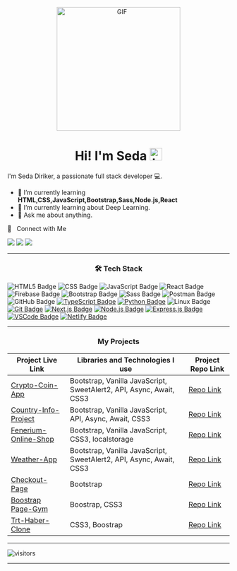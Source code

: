 <p align="center">
<img alt="GIF" src="https://github.com/arsentieva/arsentieva/blob/main/code.gif?raw=true" height="280" />
 <p/>
<h1 align="center"> Hi! I'm Seda <img src="https://user-images.githubusercontent.com/1303154/88677602-1635ba80-d120-11ea-84d8-d263ba5fc3c0.gif" width="28px" alt="hi"></h1>

I'm Seda Diriker, a passionate full stack developer  💻.

- :seedling: I’m currently learning **HTML,CSS,JavaScript,Bootstrap,Sass,Node.js,React**
- :seedling: I’m currently learning about Deep Learning. <!-- - :computer: Most used line of code `git commit -m " "`.-->
- :speech_balloon: Ask me about anything.

🤝 &nbsp; Connect with Me

[<img src="https://img.shields.io/badge/linkedin-%230077B5.svg?&style=for-the-badge&logo=linkedin&logoColor=white" />](https://www.linkedin.com/in/seda-diriker-4a014a175/)
[<img src="https://img.shields.io/badge/twitter-%231DA1F2.svg?&style=for-the-badge&logo=twitter&logoColor=white" />](https://twitter.com/seda_diriker)
[<img src="https://img.shields.io/badge/Medium-12100E?style=for-the-badge&logo=medium&logoColor=white" >](https://medium.com/@seda.diriker)

<hr>
<h3 align="center">🛠 Tech Stack </h3>

![HTML5 Badge](https://img.shields.io/badge/html5-%23FEB32C.svg?style=for-the-badge&logo=html5&logoColor=white)
![CSS Badge](https://img.shields.io/badge/css-%23FEB32C.svg?style=for-the-badge&logo=css3&logoColor=white)
![JavaScript Badge](https://img.shields.io/badge/javascript-%23FEB32C.svg?style=for-the-badge&logo=javascript&logoColor=white)
![React Badge](https://img.shields.io/badge/react-%23FEB32C.svg?style=for-the-badge&logo=react&logoColor=white)
![Firebase Badge](https://img.shields.io/badge/firebase-%23FEB32C.svg?style=for-the-badge&logo=firebase&logoColor=white)
![Bootstrap Badge](https://img.shields.io/badge/bootstrap-%23FEB32C.svg?style=for-the-badge&logo=bootstrap&logoColor=white)
![Sass Badge](https://img.shields.io/badge/sass-%23FEB32C.svg?style=for-the-badge&logo=sass&logoColor=white)
![Postman Badge](https://img.shields.io/badge/postman-%23FEB32C.svg?style=for-the-badge&logo=postman&logoColor=white)
![GitHub Badge](https://img.shields.io/badge/github-%23FEB32C.svg?style=for-the-badge&logo=github&logoColor=white)
[![TypeScript Badge](https://img.shields.io/badge/typescript-%23FEB32C.svg?style=for-the-badge&logo=typescript&logoColor=white)](https://your-typescript-link-here)
[![Python Badge](https://img.shields.io/badge/python-%23FEB32C.svg?style=for-the-badge&logo=python&logoColor=white)](https://your-python-link-here)
![Linux Badge](https://img.shields.io/badge/linux-%23FEB32C.svg?style=for-the-badge&logo=linux&logoColor=white)
[![Git Badge](https://img.shields.io/badge/git-%23FEB32C.svg?style=for-the-badge&logo=git&logoColor=white)](https://your-git-link-here)
[![Next.js Badge](https://img.shields.io/badge/Next.js-%23FEB32C.svg?style=for-the-badge&logo=next.js&logoColor=white)](https://your-next-js-link-here)
[![Node.js Badge](https://img.shields.io/badge/Node.js-%23FEB32C.svg?style=for-the-badge&logo=node.js&logoColor=white)](https://nodejs.org/)
[![Express.js Badge](https://img.shields.io/badge/Express.js-%23FEB32C.svg?style=for-the-badge)](https://expressjs.com/)
[![VSCode Badge](https://img.shields.io/badge/VS_Code-%23FEB32C.svg?style=for-the-badge&logo=visual-studio-code&logoColor=white)](https://code.visualstudio.com/)
[![Netlify Badge](https://img.shields.io/badge/Netlify-%23FEB32C.svg?style=for-the-badge&logo=netlify&logoColor=white)](https://www.netlify.com/)

<hr>

<h3 align="center">My Projects </h3>


| Project Live Link                | Libraries and Technologies I use      | Project Repo Link         |
|-----------------------------|--------------------------------------|---------------------------|
| [Crypto-Coin-App](https://sedadiriker.github.io/Clarusway-BootCamp-/JAVASCR%C4%B0PT/Crypto-Coin-App/) | Bootstrap, Vanilla JavaScript, SweetAlert2, API, Async, Await, CSS3    | [Repo Link](https://github.com/sedadiriker/Clarusway-BootCamp-/tree/main/JAVASCR%C4%B0PT/Crypto-Coin-App)   |
| [Country-Info-Project](https://sedadiriker.github.io/Clarusway-BootCamp-/JAVASCR%C4%B0PT/country-info-project/) | Bootstrap, Vanilla JavaScript, API, Async, Await, CSS3 | [Repo Link](https://github.com/sedadiriker/Clarusway-BootCamp-/tree/main/JAVASCR%C4%B0PT/country-info-project)   |
| [Fenerium-Online-Shop](https://sedadiriker.github.io/Clarusway-BootCamp-/JAVASCR%C4%B0PT/Fenerium-Online-Shop/) | Bootstrap, Vanilla JavaScript, CSS3, localstorage | [Repo Link](https://github.com/sedadiriker/Clarusway-BootCamp-/tree/main/JAVASCR%C4%B0PT/Fenerium-Online-Shop)   |
| [Weather-App](https://sedadiriker.github.io/Clarusway-BootCamp-/JAVASCR%C4%B0PT/haftal%C4%B1k-hava-durumu-app/) | Bootstrap, Vanilla JavaScript, SweetAlert2, API, Async, Await,  CSS3 | [Repo Link](https://github.com/sedadiriker/Clarusway-BootCamp-/tree/main/JAVASCR%C4%B0PT/haftal%C4%B1k-hava-durumu-app)   |
| [Checkout-Page](https://sedadiriker.github.io/Clarusway-BootCamp-/JAVASCR%C4%B0PT/checkout-page/index.html) | Bootstrap | [Repo Link](https://github.com/sedadiriker/Clarusway-BootCamp-/tree/main/JAVASCR%C4%B0PT/checkout-page)   |
| [Boostrap Page-Gym](https://sedadiriker.github.io/Clarusway-BootCamp-/HTML-CSS/gym-boostrap-page/) | Boostrap, CSS3 | [Repo Link](https://github.com/sedadiriker/Clarusway-BootCamp-/tree/main/HTML-CSS/gym-boostrap-page)   |
| [Trt-Haber-Clone](https://sedadiriker.github.io/Clarusway-BootCamp-/HTML-CSS/trt-clone/) | CSS3, Boostrap | [Repo Link](https://github.com/sedadiriker/Clarusway-BootCamp-/tree/main/HTML-CSS/trt-clone)   |

<hr>

![visitors](https://visitor-badge.laobi.icu/badge?page_id=sedadiriker)

<hr>

